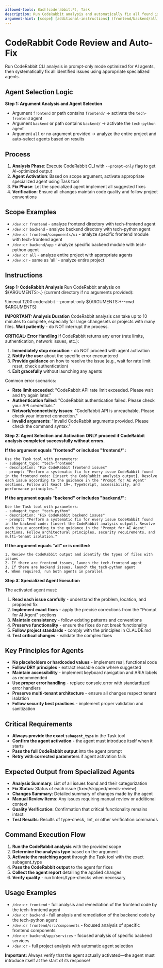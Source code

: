 ```yaml
---
allowed-tools: Bash(coderabbit:*), Task
description: Run CodeRabbit analysis and automatically fix all found issues with smart agent selection
argument-hint: [scope] [additional-instructions] (frontend/backend/all) (optional custom prompt)
---
```


# CodeRabbit Code Review and Auto-Fix

Run CodeRabbit CLI analysis in prompt-only mode optimized for AI agents, then systematically fix all identified issues using appropriate specialized agents.

## Agent Selection Logic

**Step 1: Argument Analysis and Agent Selection**

- Argument `frontend` or path contains `frontend/` → activate the `tech-frontend` agent
- Argument `backend` or path contains `backend/` → activate the `tech-python` agent
- Argument `all` or no argument provided → analyze the entire project and auto-select agents based on results

## Process

1. **Analysis Phase**: Execute CodeRabbit CLI with `--prompt-only` flag to get AI-optimized output
2. **Agent Activation**: Based on scope argument, activate appropriate specialized agent using Task tool
3. **Fix Phase**: Let the specialized agent implement all suggested fixes
4. **Verification**: Ensure all changes maintain code quality and follow project conventions

## Scope Examples

- `/dev:cr frontend` - analyze frontend directory with tech-frontend agent
- `/dev:cr backend` - analyze backend directory with tech-python agent
- `/dev:cr frontend/components/ui` - analyze specific frontend module with tech-frontend agent
- `/dev:cr backend/app` - analyze specific backend module with tech-python agent
- `/dev:cr all` - analyze entire project with appropriate agents
- `/dev:cr` - same as 'all' - analyze entire project

## Instructions

**Step 1: CodeRabbit Analysis**
Run CodeRabbit analysis on ${ARGUMENTS:-.} (current directory if no arguments provided):

!timeout 1200 coderabbit --prompt-only ${ARGUMENTS:+--cwd $ARGUMENTS}

**IMPORTANT: Analysis Duration**
CodeRabbit analysis can take up to 10 minutes to complete, especially for large changesets or projects with many files. **Wait patiently** - do NOT interrupt the process.

**CRITICAL: Error Handling**
If CodeRabbit returns any error (rate limits, authentication, network issues, etc.):

1. **Immediately stop execution** - do NOT proceed with agent activation
2. **Notify the user** about the specific error encountered
3. **Provide guidance** on how to resolve the issue (e.g., wait for rate limit reset, check authentication)
4. **Exit gracefully** without launching any agents

Common error scenarios:

- **Rate limit exceeded**: "CodeRabbit API rate limit exceeded. Please wait and try again later."
- **Authentication failed**: "CodeRabbit authentication failed. Please check your API credentials."
- **Network/connectivity issues**: "CodeRabbit API is unreachable. Please check your internet connection."
- **Invalid arguments**: "Invalid CodeRabbit arguments provided. Please check the command syntax."

**Step 2: Agent Selection and Activation**
**ONLY proceed if CodeRabbit analysis completed successfully without errors.**

**If the argument equals "frontend" or includes "frontend/":**

```
Use the Task tool with parameters:
- subagent_type: "tech-frontend"
- description: "Fix CodeRabbit frontend issues"
- prompt: "Perform a systematic fix for every issue CodeRabbit found in the frontend code: [insert the CodeRabbit analysis output]. Resolve each issue according to the guidance in the 'Prompt for AI Agent' sections. Follow all React 19+, TypeScript, accessibility, and performance principles."
```

**If the argument equals "backend" or includes "backend/":**

```
Use the Task tool with parameters:
- subagent_type: "tech-python"
- description: "Fix CodeRabbit backend issues"
- prompt: "Perform a systematic fix for every issue CodeRabbit found in the backend code: [insert the CodeRabbit analysis output]. Resolve each issue according to the guidance in the 'Prompt for AI Agent' sections. Follow architectural principles, security requirements, and multi-tenant isolation."
```

**If the argument equals "all" or is omitted:**

```
1. Review the CodeRabbit output and identify the types of files with issues
2. If there are frontend issues, launch the tech-frontend agent
3. If there are backend issues, launch the tech-python agent
4. When required, run both agents in parallel
```

**Step 3: Specialized Agent Execution**

The activated agent must:

1. **Read each issue carefully** - understand the problem, location, and proposed fix
2. **Implement exact fixes** - apply the precise corrections from the "Prompt for AI Agent" sections
3. **Maintain consistency** - follow existing patterns and conventions
4. **Preserve functionality** - ensure the fixes do not break functionality
5. **Follow project standards** - comply with the principles in CLAUDE.md
6. **Test critical changes** - validate the complex fixes

## Key Principles for Agents

- **No placeholders or hardcoded values** - implement real, functional code
- **Follow DRY principles** - extract reusable code where suggested
- **Maintain accessibility** - implement keyboard navigation and ARIA labels as recommended
- **Use proper error handling** - replace console.error with standardized error handlers
- **Preserve multi-tenant architecture** - ensure all changes respect tenant isolation
- **Follow security best practices** - implement proper validation and sanitization

## Critical Requirements

- **Always provide the exact `subagent_type`** in the Task tool
- **Confirm the agent activation** - the agent must introduce itself when it starts
- **Pass the full CodeRabbit output** into the agent prompt
- **Retry with corrected parameters** if agent activation fails

## Expected Output from Specialized Agents

- **Analysis Summary**: List of all issues found and their categorization
- **Fix Status**: Status of each issue (fixed/skipped/needs-review)
- **Changes Summary**: Detailed summary of changes made by the agent
- **Manual Review Items**: Any issues requiring manual review or additional context
- **Quality Verification**: Confirmation that critical functionality remains intact
- **Test Results**: Results of type-check, lint, or other verification commands

## Command Execution Flow

1. **Run the CodeRabbit analysis** with the provided scope
2. **Determine the analysis type** based on the argument
3. **Activate the matching agent** through the Task tool with the exact subagent_type
4. **Pass the CodeRabbit output** to the agent for fixes
5. **Collect the agent report** detailing the applied changes
6. **Verify quality** - run linters/type-checks when necessary

## Usage Examples

- `/dev:cr frontend` - full analysis and remediation of the frontend code by the tech-frontend agent
- `/dev:cr backend` - full analysis and remediation of the backend code by the tech-python agent
- `/dev:cr frontend/src/components` - focused analysis of specific frontend components
- `/dev:cr backend/app/services` - focused analysis of specific backend services
- `/dev:cr` - full project analysis with automatic agent selection

**Important:** Always verify that the agent actually activated—the agent must introduce itself at the start of its response!
